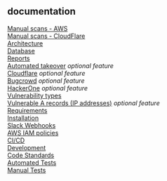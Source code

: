 ## documentation
[Manual scans - AWS](../manual_scans/aws/README.md)  
[Manual scans - CloudFlare](../manual_scans/cloudflare/README.md)  
[Architecture](architecture.md)  
[Database](database.md)  
[Reports](reports.md)  
[Automated takeover](automated-takeover.md) *optional feature*  
[Cloudflare](cloudflare.md) *optional feature*  
[Bugcrowd](bugcrowd.md) *optional feature*  
[HackerOne](hackerone.md) *optional feature*  
[Vulnerability types](vulnerability-types.md)  
[Vulnerable A records (IP addresses)](a-records.md) *optional feature*   
[Requirements](requirements.md)  
[Installation](installation.md)  
[Slack Webhooks](docs/slack-webhook.md)  
[AWS IAM policies](aws-iam-policies.md)  
[CI/CD](ci-cd.md)  
[Development](development.md)  
[Code Standards](code-standards.md)  
[Automated Tests](automated-tests.md)  
[Manual Tests](manual-tests.md)  
